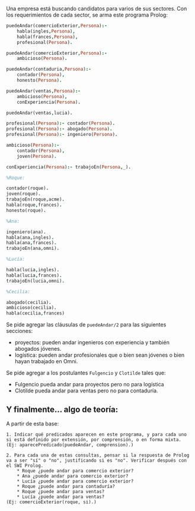 Una empresa está buscando candidatos para varios de sus sectores.
Con los requerimientos de cada sector, se arma este programa Prolog:

```prolog
puedeAndar(comercioExterior,Persona):- 
	habla(ingles,Persona),
	habla(frances,Persona), 
	profesional(Persona).

puedeAndar(comercioExterior,Persona):- 
	ambicioso(Persona).

puedeAndar(contaduria,Persona):-
	contador(Persona),
	honesto(Persona).

puedeAndar(ventas,Persona):- 
	ambicioso(Persona),
	conExperiencia(Persona).

puedeAndar(ventas,lucia).

profesional(Persona):- contador(Persona).
profesional(Persona):- abogado(Persona).
profesional(Persona):- ingeniero(Persona).

ambicioso(Persona):- 
	contador(Persona),
	joven(Persona).

conExperiencia(Persona):- trabajoEn(Persona,_).

%Roque:

contador(roque).
joven(roque).
trabajoEn(roque,acme).
habla(roque,frances).
honesto(roque).

%Ana: 

ingeniero(ana).
habla(ana,ingles).
habla(ana,frances).
trabajoEn(ana,omni).

%Lucía:

habla(lucia,ingles).
habla(lucia,frances).
trabajoEn(lucia,omni).

%Cecilia: 

abogado(cecilia).
ambicioso(cecilia).
habla(cecilia,frances)
```

Se pide agregar las cláusulas de `puedeAndar/2` para las siguientes secciones:

* proyectos: pueden andar ingenieros con experiencia y también abogados jóvenes.
* logística: pueden andar profesionales que o bien sean jóvenes o bien hayan trabajado en Omni.

Se pide agregar a los postulantes `Fulgencio` y `Clotilde` tales que:

* Fulgencio pueda andar para proyectos pero no para logística
* Clotilde pueda andar para ventas pero no para contaduría.

## Y finalmente... algo de teoría:

A partir de esta base:

	1. Indicar qué predicados aparecen en este programa, y para cada uno si está definido por extensión, por comprensión, o en forma mixta.
	(Ej: aparecePredicado(puedeAndar, comprension).)

	2. Para cada una de estas consultas, pensar si la respuesta de Prolog va a ser "sí" o "no", justificando si es "no". Verificar después con el SWI Prolog.
		* Roque ¿puede andar para comercio exterior?
		* Ana ¿puede andar para comercio exterior?
		* Lucía ¿puede andar para comercio exterior?
		* Roque ¿puede andar para contaduría?
		* Roque ¿puede andar para ventas?
		* Lucía ¿puede andar para ventas?
	(Ej: comercioExterior(roque, si).)

